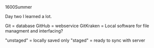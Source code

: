 1600Summer

Day two I learned a lot.

Git = database
GitHub = webservice
GitKraken = Local software for file managment and interfacing?

"unstaged" = locally saved only
"staged" = ready to sync with server